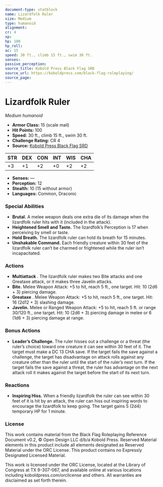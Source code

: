```yaml
---
document-type: statblock
name: Lizardfolk Ruler
size: Medium
type: humanoid
alignment: 
cr: 4
xp: 
hp: 100
hp_roll: 
ac: 15
speed: 30 ft., climb 15 ft., swim 30 ft.
senses: 
passive_perception: 
source_title: Kobold Press Black Flag SRD
source_url: https://koboldpress.com/black-flag-roleplaying/
source_page: 
---
```


# Lizardfolk Ruler

*Medium humanoid*

- **Armor Class:** 15 (scale mail)
- **Hit Points:** 100
- **Speed:** 30 ft., climb 15 ft., swim 30 ft.
- **Challenge Rating:** CR 4
- **Source:** [Kobold Press Black Flag SRD](https://koboldpress.com/black-flag-roleplaying/)

| STR | DEX | CON | INT | WIS | CHA |
| --- | --- | --- | --- | --- | --- |
| +3 | +1 | +2 | +0 | +2 | +2 |

- **Senses:** —
- **Perception:** 12
- **Stealth:** 10 (15 without armor)
- **Languages:** Common, Draconic

### Special Abilities

- **Brutal.** A melee weapon deals one extra die of its damage when the lizardfolk ruler hits with it (included in the attack).
- **Heightened Smell and Taste.** The lizardfolk’s Perception is 17 when perceiving by smell or taste.
- **Hold Breath.** The lizardfolk ruler can hold its breath for 15 minutes.
- **Unshakable Command.** Each friendly creature within 30 feet of the lizardfolk ruler can’t be charmed or frightened while the ruler isn’t incapacitated.

### Actions

- **Multiattack** . The lizardfolk ruler makes two Bite attacks and one Greataxe attack, or it makes three Javelin attacks.
- **Bite.** Melee Weapon Attack: +5 to hit, reach 5 ft., one target. Hit: 10 (2d6 + 3) piercing damage.
- **Greataxe** . Melee Weapon Attack: +5 to hit, reach 5 ft., one target. Hit: 16 (2d12 + 3) slashing damage.
- **Javelin.** Melee or Ranged Weapon Attack: +5 to hit, reach 5 ft. or range 30/120 ft., one target. Hit: 10 (2d6 + 3) piercing damage in melee or 6 (1d6 + 3) piercing damage at range.

### Bonus Actions

- **Leader’s Challenge.** The ruler hisses out a challenge or a threat (the ruler’s choice) toward one creature it can see within 30 feet of it. The target must make a DC 13 CHA save. If the target fails the save against a challenge, the target has disadvantage on attack rolls against any creature other than the ruler until the start of the ruler’s next turn. If the target fails the save against a threat, the ruler has advantage on the next attack roll it makes against the target before the start of its next turn.

### Reactions

- **Inspiring Hiss.** When a friendly lizardfolk the ruler can see within 30 feet of it is hit by an attack, the ruler can hiss out inspiring words to encourage the lizardfolk to keep going. The target gains 5 (2d4) temporary HP for 1 minute.

### License

This work contains material from the Black Flag Roleplaying Reference Document v0.2, © Open Design LLC d/b/a Kobold Press. Reserved Material elements in this product include all elements designated as Reserved Material under the ORC License. This product contains no Expressly Designated Licensed Material.

This work is licensed under the ORC License, located at the Library of Congress at TX 9-307-067, and available online at various locations including koboldpress.com/orclicense and others. All warranties are disclaimed as set forth therein.
